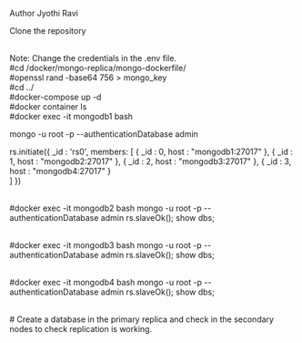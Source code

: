 Author Jyothi Ravi

Clone the repository

<br>Note: Change the credentials in the .env file.
<br>#cd /docker/mongo-replica/mongo-dockerfile/
<br>#openssl rand -base64 756 > mongo_key
<br>#cd ../
<br>#docker-compose up -d
<br>#docker container ls
<br>#docker exec -it mongodb1 bash

mongo -u root -p --authenticationDatabase admin

rs.initiate({
    _id : 'rs0',
    members: [
      { _id : 0, host : "mongodb1:27017" },
      { _id : 1, host : "mongodb2:27017" },
      { _id : 2, host : "mongodb3:27017" },
	    { _id : 3, host : "mongodb4:27017" }	  
    ]
  })

<br>#docker exec -it mongodb2 bash
mongo -u root -p --authenticationDatabase admin
rs.slaveOk();
show dbs;
 
<br>#docker exec -it mongodb3 bash
mongo -u root -p --authenticationDatabase admin
rs.slaveOk();
show dbs;

<br>#docker exec -it mongodb4 bash
mongo -u root -p --authenticationDatabase admin
rs.slaveOk();
show dbs;

<br># Create a database in the primary replica and check in the secondary nodes to check replication is working.
